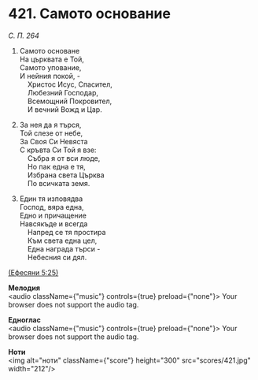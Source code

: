 # 421. Самото основание  

*С. П. 264*  

1. Самото основане  
На църквата е Той,  
Самото упование,  
И нейния покой, -  
    Христос Исус, Спасител,  
    Любезний Господар,  
    Всемощний Покровител,  
    И вечний Вожд и Цар.  

2. За нея да я търся,  
Той слезе от небе,  
За Своя Си Невяста  
С кръвта Си Той я взе:  
    Събра я от вси люде,  
    Но пак една е тя,  
    Избрана света Църква  
    По всичката земя.  

3. Един тя изповядва  
Господ, вяра една,  
Едно и причащение  
Навсякъде и всегда  
    Напред се тя простира  
    Към света една цел,  
    Една награда търси -  
    Небесния си дял.  

[(Ефесяни 5:25)](http://biblia.bg/index.php?k=56&g=5&s=25)  

__Мелодия__  
<audio className={"music"} controls={true} preload={"none"}><source src="mp3/421.mp3" type="audio/mpeg"/>
Your browser does not support the audio tag.
</audio>  

__Едноглас__  
<audio className={"music"} controls={true} preload={"none"}><source src="transp/421.mp3" type="audio/mpeg"/>
Your browser does not support the audio tag.
</audio>  

__Ноти__  
<img alt="ноти" className={"score"} height="300" src="scores/421.jpg" width="212"/>
